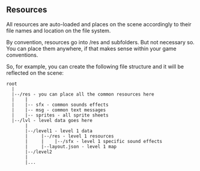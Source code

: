 ## Resources

All resources are auto-loaded and places
on the scene accordingly to their
file names and location on the file system.

By convention, resources go into /res 
and subfolders. But not necessary so.
You can place them anywhere,
if that makes sense within your
game conventions.

So, for example, you can create
the following file structure
and it will be reflected on the scene:

```
root
  |
  |--/res - you can place all the common resources here
  |    |
  |    |-- sfx - common sounds effects
  |    |-- msg - common text messages
  |    |-- sprites - all sprite sheets
  |--/lvl - level data goes here
       |
       |--/level1 - level 1 data
       |     |--/res - level 1 resources
       |     |    |--/sfx - level 1 specific sound effects
       |     |--layout.json - level 1 map
       |--/level2
       |
       |...
```
